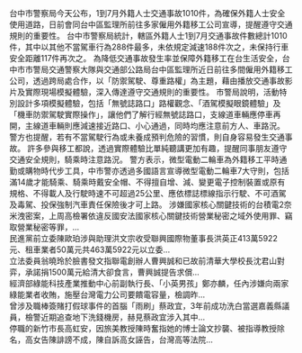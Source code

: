 台中市警察局今天公布，1到7月外籍人士交通事故1010件，為確保外籍人士安全使用道路，日前會同台中區監理所前往多家僱用外籍移工公司宣導，提醒遵守交通規則的重要性。
台中市警察局統計，轄區外籍人士1到7月交通事故件數總計1010件，其中以其他不當駕車行為288件最多，未依規定減速188件次之，未保持行車安全距離117件再次之。
為降低交通事故發生率並保障外籍移工在台生活安全，台中市市警局交通警察大隊與交通部公路局台中區監理所近日前往多間僱用外籍移工公司，透過跨局處合作，以「防禦駕駛、尊重路權」為主題，藉由播放交通事故影片及實際現場模擬體驗，深入傳達遵守交通規則的重要性。
市警局說明，活動特別設計多項模擬體驗，包括「無號誌路口」路權觀念、「酒駕模擬眼鏡體驗」及「機車防禦駕駛實際操作」，讓他們了解行經無號誌路口，支線道車輛應停車再開，主線道車輛則應減速接近路口、小心通過，同時均應注意前方人、車路況。
警方也提醒，若有不當駕駛行為或未養成預判危險的習慣，則自身容易發生交通事故。
許多參與移工都說，透過實際體驗比單純聽講更加有趣，提醒同事朋友遵守交通安全規則，騎乘時注意路況。
警方表示，微型電動二輪車為外籍移工平時通勤或購物時代步工具，中市警亦透過多國語言宣導微型電動二輪車7大守則，包括滿14歲才能騎乘、騎乘時戴安全帽、不得擅自增、減、變更電子控制裝置或原有規格、不得載人及行駛時速不可超過25公里、應依標誌標線指示行駛、不可酒駕及毒駕、投保強制汽車責任保險後才可上路。
                    涉嫌國家核心關鍵技術的台積電2奈米洩密案，上周高檢署依違反國安法國家核心關鍵技術營業秘密之域外使用罪、竊取營業秘密等罪，...                  
                    民進黨前立委陳歐珀涉與助理洪文宗收受聯興國際物董事長洪英正413萬5922元、租車業者50萬元共463萬5922元以立委...                  
                    立法委員翁曉玲於臉書發文指聯電創辦人曹興誠和已故前清華大學校長沈君山對弈，承諾捐1500萬元給清大卻食言，曹興誠提告求償...                  
                    經濟部綠能科技產業推動中心前副執行長、「小英男孩」鄭亦麟，任內涉嫌向兩家綠能業者收賄，施壓台灣電力公司要饋電容量，檢調昨...                  
                    曾涉及職棒簽賭打假球事件的首腦「雨刷」蔡政宜，3年前成功洗白當選嘉義縣議員，檢警近期追查地下洗錢機房，赫見蔡政宜涉入其中...                  
                    停職的新竹市長高虹安，因旅美教授陳時奮指她的博士論文抄襲、被指導教授除名，高女告陳誹謗不成，陳自訴高女誣告，台灣高等法院...                  